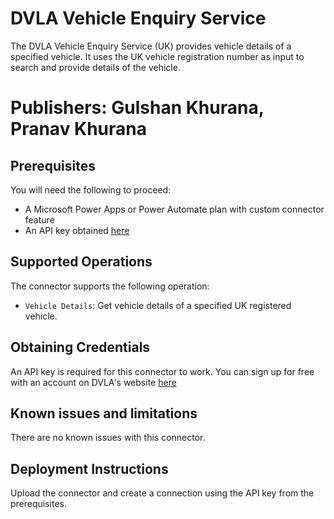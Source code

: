 # DVLA Vehicle Enquiry Service

The DVLA Vehicle Enquiry Service (UK) provides vehicle details of a specified vehicle. It uses the UK vehicle registration number as input to search and provide details of the vehicle.

# Publishers: Gulshan Khurana, Pranav Khurana

## Prerequisites

You will need the following to proceed:
* A Microsoft Power Apps or Power Automate plan with custom connector feature
* An API key obtained [here](https://register-for-ves.driver-vehicle-licensing.api.gov.uk/)
  
## Supported Operations

The connector supports the following operation:
* `Vehicle Details`: Get vehicle details of a specified UK registered vehicle.

## Obtaining Credentials

An API key is required for this connector to work. You can sign up for free with an account on DVLA's website [here](https://register-for-ves.driver-vehicle-licensing.api.gov.uk/)

## Known issues and limitations

There are no known issues with this connector.

## Deployment Instructions

Upload the connector and create a connection using the API key from the prerequisites.
